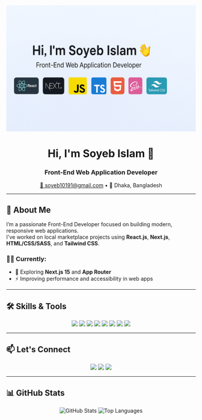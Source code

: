 <p align="center">
  <img src="./banner.png" alt="Banner" width="800" />
</p>


<h1 align="center">Hi, I'm Soyeb Islam 👋</h1>
<h3 align="center">Front-End Web Application Developer</h3>

<p align="center">
  <a href="mailto:soyeb10191@gmail.com">📧 soyeb10191@gmail.com</a> • 
  <span>📍 Dhaka, Bangladesh</span>
</p>

---

## 🚀 About Me

I’m a passionate Front-End Developer focused on building modern, responsive web applications.  
I've worked on local marketplace projects using **React.js**, **Next.js**, **HTML/CSS/SASS**, and **Tailwind CSS**.

### 👨‍💼 Currently:
- 🌱 Exploring **Next.js 15** and **App Router**
- ⚡ Improving performance and accessibility in web apps

---

## 🛠 Skills & Tools

<p align="center">
  <img src="https://img.shields.io/badge/React-20232A?style=for-the-badge&logo=react&logoColor=61DAFB" />
  <img src="https://img.shields.io/badge/Next.js-000000?style=for-the-badge&logo=nextdotjs&logoColor=white" />
  <img src="https://img.shields.io/badge/JavaScript-F7DF1E?style=for-the-badge&logo=javascript&logoColor=black" />
  <img src="https://img.shields.io/badge/TypeScript-007ACC?style=for-the-badge&logo=typescript&logoColor=white" />
  <img src="https://img.shields.io/badge/HTML5-E34F26?style=for-the-badge&logo=html5&logoColor=white" />
  <img src="https://img.shields.io/badge/CSS3-1572B6?style=for-the-badge&logo=css3&logoColor=white" />
  <img src="https://img.shields.io/badge/SASS-CC6699?style=for-the-badge&logo=sass&logoColor=white" />
  <img src="https://img.shields.io/badge/Tailwind_CSS-38B2AC?style=for-the-badge&logo=tailwind-css&logoColor=white" />
</p>

---

## 📫 Let's Connect

<p align="center">
  <a href="mailto:soyeb10191@gmail.com"><img src="https://img.shields.io/badge/Gmail-D14836?style=for-the-badge&logo=gmail&logoColor=white" /></a>
  <a href="https://www.linkedin.com/in/soyebislam"><img src="https://img.shields.io/badge/LinkedIn-0A66C2?style=for-the-badge&logo=linkedin&logoColor=white" /></a>
  <a href="https://github.com/soyebcodes"><img src="https://img.shields.io/badge/GitHub-100000?style=for-the-badge&logo=github&logoColor=white" /></a>
</p>

---

## 📊 GitHub Stats

<p align="center">
  <img src="https://github-readme-stats.vercel.app/api?username=soyebcodes&show_icons=true&theme=radical" alt="GitHub Stats" />
 
  <img src="https://github-readme-stats.vercel.app/api/top-langs/?username=soyebcodes&layout=compact&theme=radical" alt="Top Languages" />
</p>
